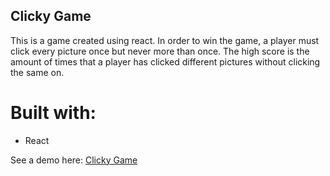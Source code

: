 ## Clicky Game

This is a game created using react. In order to win the game, a player must click every picture once but never more than once. The high score is the amount of times that a player has clicked different pictures without clicking the same on. 

# Built with: 
* React

See a demo here: [Clicky Game](https://warm-everglades-28856.herokuapp.com/)
